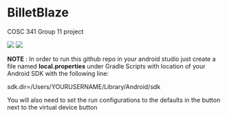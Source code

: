 # BilletBlaze
COSC 341 Group 11 project

![](https://i.stack.imgur.com/z4HZ4.png)
![](https://i.stack.imgur.com/Th7RY.png)

**NOTE** :
In order to run this github repo in your android studio just create a file named **local.properties** under Gradle Scripts with location of your Android SDK 
with the following line:

sdk.dir=/Users/YOURUSERNAME/Library/Android/sdk

You will also need to set the run configurations to the defaults in the button next to the virtual device button 
